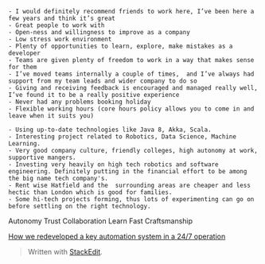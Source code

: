 
	- I would definitely recommend friends to work here, I’ve been here a few years and think it’s great  
	- Great people to work with  
	- Open-ness and willingness to improve as a company  
	- Low stress work environment  
	- Plenty of opportunities to learn, explore, make mistakes as a developer  
	- Teams are given plenty of freedom to work in a way that makes sense for them  
	- I’ve moved teams internally a couple of times,  and I’ve always had support from my team leads and wider company to do so  
	- Giving and receiving feedback is encouraged and managed really well, I’ve found it to be a really positive experience  
	- Never had any problems booking holiday  
	- Flexible working hours (core hours policy allows you to come in and leave when it suits you)

	- Using up-to-date technologies like Java 8, Akka, Scala.  
	- Interesting project related to Robotics, Data Science, Machine Learning.  
	- Very good company culture, friendly colleges, high autonomy at work, supportive mangers.  
	- Investing very heavily on high tech robotics and software engineering. Definitely putting in the financial effort to be among the big name tech company's.  
	- Rent wise Hatfield and the  surrounding areas are cheaper and less hectic than London which is good for families.
	- Some hi-tech projects forming, thus lots of experimenting can go on before settling on the right technology.

Autonomy
Trust
Collaboration
Learn Fast
Craftsmanship

[How we redeveloped a key automation system in a 24/7 operation](https://www.ocadoengineering.com/how-we-redeveloped-a-key-system-in-a-24-7-operation/index.html)



> Written with [StackEdit](https://stackedit.io/).
<!--stackedit_data:
eyJoaXN0b3J5IjpbLTc0MTI0MjAyMV19
-->